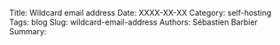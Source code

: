 Title: Wildcard email address
Date: XXXX-XX-XX
Category: self-hosting
Tags: blog
Slug: wildcard-email-address
Authors: Sébastien Barbier
Summary: 